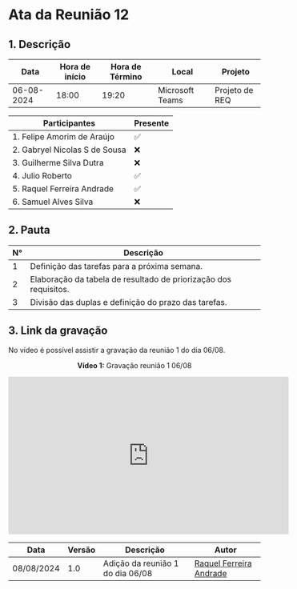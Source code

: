 # **Ata da Reunião 12**

## 1. Descrição

| Data       | Hora de início | Hora de Término | Local            | Projeto        |
|------------|-----------------|-----------------|-----------------|----------------|
| 06-08-2024 | 18:00           | 19:20           | Microsoft Teams | Projeto de REQ |

| Participantes                              | Presente       |
|-----------------------------------------|----------|
| 1. Felipe Amorim de Araújo       | ✅       |
| 2. Gabryel Nicolas S de Sousa                 | ❌       |
| 3. Guilherme Silva Dutra                | ❌       |
| 4. Julio Roberto                | ✅       |
| 5. Raquel Ferreira Andrade          | ✅       | 
| 6. Samuel Alves Silva                | ❌       |

## 2. Pauta

| N° | Descrição                               |
|----|-----------------------------------------|
| 1  | Definição das tarefas para a próxima semana. |
| 2  | Elaboração da tabela de resultado de priorização dos requisitos. |
| 3  | Divisão das duplas e definição do prazo das tarefas. |

## 3. Link da gravação

No vídeo é possível assistir a gravação da reunião 1 do dia 06/08.

<center>

**Vídeo 1:** Gravação reunião 1 06/08

<iframe width="560" height="315" src="https://www.youtube.com/embed/u6oqUr3liqE?si=-JgCPX14-5XOzASn" title="YouTube video player" frameborder="0" allow="accelerometer; autoplay; clipboard-write; encrypted-media; gyroscope; picture-in-picture; web-share" referrerpolicy="strict-origin-when-cross-origin" allowfullscreen></iframe>

</center>


| Data | Versão | Descrição | Autor |
| ---- | ------ | --------- | ----- |
| 08/08/2024 | 1.0 | Adição da reunião 1 do dia 06/08 | [Raquel Ferreira Andrade](https://github.com/raquel-andrade) |
